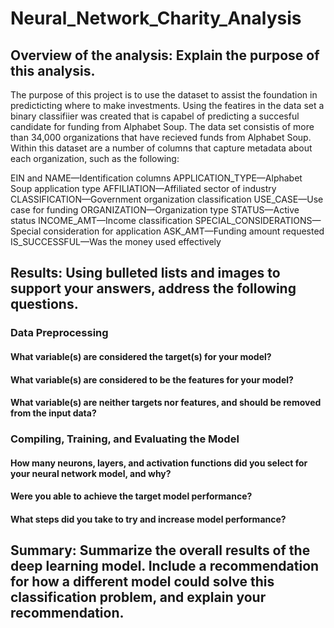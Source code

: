 # Neural_Network_Charity_Analysis

## Overview of the analysis: Explain the purpose of this analysis.
The purpose of this project is to use the dataset to assist the foundation in predicticting where to make investments. Using the featires in the data set a binary classifiier was created that is capabel of predicting a succesful candidate for funding from Alphabet Soup. The data set consistis of more than 34,000 organizations that have recieved funds from Alphabet Soup. Within this dataset are a number of columns that capture metadata about each organization, such as the following:

EIN and NAME—Identification columns
APPLICATION_TYPE—Alphabet Soup application type
AFFILIATION—Affiliated sector of industry
CLASSIFICATION—Government organization classification
USE_CASE—Use case for funding
ORGANIZATION—Organization type
STATUS—Active status
INCOME_AMT—Income classification
SPECIAL_CONSIDERATIONS—Special consideration for application
ASK_AMT—Funding amount requested
IS_SUCCESSFUL—Was the money used effectively

## Results: Using bulleted lists and images to support your answers, address the following questions.

### Data Preprocessing
#### What variable(s) are considered the target(s) for your model?
#### What variable(s) are considered to be the features for your model?
#### What variable(s) are neither targets nor features, and should be removed from the input data?

### Compiling, Training, and Evaluating the Model
#### How many neurons, layers, and activation functions did you select for your neural network model, and why?
#### Were you able to achieve the target model performance?
#### What steps did you take to try and increase model performance?


## Summary: Summarize the overall results of the deep learning model. Include a recommendation for how a different model could solve this classification problem, and explain your recommendation.




